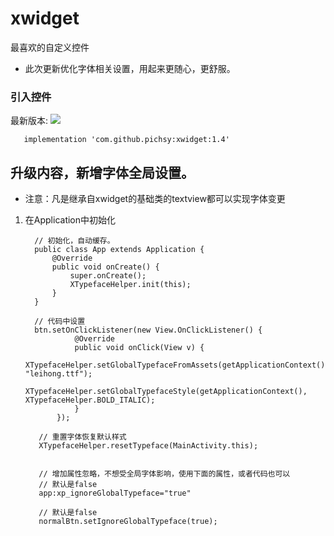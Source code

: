 # xwidget
最喜欢的自定义控件

- 此次更新优化字体相关设置，用起来更随心，更舒服。


### 引入控件
最新版本:  [![](https://jitpack.io/v/pichsy/xwidget.svg)](https://jitpack.io/#pichsy/xwidget)

    
        
       implementation 'com.github.pichsy:xwidget:1.4'
       
       


## 升级内容，新增字体全局设置。
- 注意：凡是继承自xwidget的基础类的textview都可以实现字体变更
1. 在Application中初始化

    
    
    ```
      // 初始化，自动缓存。
      public class App extends Application {
          @Override
          public void onCreate() {
              super.onCreate();
              XTypefaceHelper.init(this);
          }
      }
    
      // 代码中设置
      btn.setOnClickListener(new View.OnClickListener() {
               @Override
               public void onClick(View v) {
                   XTypefaceHelper.setGlobalTypefaceFromAssets(getApplicationContext(), "leihong.ttf");
                   XTypefaceHelper.setGlobalTypefaceStyle(getApplicationContext(), XTypefaceHelper.BOLD_ITALIC);
               }
           });
           
       // 重置字体恢复默认样式 
       XTypefaceHelper.resetTypeface(MainActivity.this);
    
       
       // 增加属性忽略，不想受全局字体影响，使用下面的属性，或者代码也可以
       // 默认是false
       app:xp_ignoreGlobalTypeface="true"
       
       // 默认是false
       normalBtn.setIgnoreGlobalTypeface(true);
        
    ```